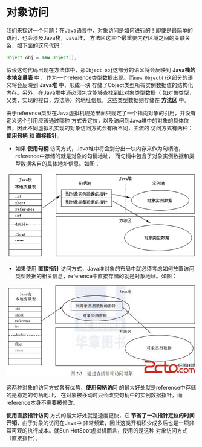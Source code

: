 对象访问
==================================================
我们来探讨一个问题：在Java语言中，对象访问是如何进行的！即使是最简单的访问，也会涉及Java栈，Java堆，
方法区这三个最重要内存区域之间的关联关系，如下面的这句代码：
```java
Object obj = new Object();
```
假设这句代码出现在方法体中，那`Object obj`这部分的语义将会反映到 **Java栈的本地变量表** 中，
作为一个reference类型数据出现。而`new Object()`这部分的语义将会反映到 **Java堆** 中，形成一块
存储了Object类型所有实例数据值的结构化内存。另外，在Java堆中还必须包含能够查找到此对象类型数据（
如对象类型，父类，实现的接口，方法等）的地址信息，这些类型数据则存储在 **方法区** 中。

由于reference类型在Java虚拟机规范里面只规定了一个指向对象的引用，并没有定义这个引用应该通过哪种
方式去定位，以及访问到Java堆中的对象的具体位置，因此不同虚拟机实现的对象访问方式会有所不同，主流的
访问方式有两种：**使用句柄** 和 **直接指针**。
+ 如果 **使用句柄** 访问方式，Java堆中将会划分出一块内存来作为句柄池，reference中存储的就是对象的句柄地址，
而句柄中包含了对象实例数据和类型数据各自的具体地址信息。如图：

 ![通过句柄访问对象](img/通过句柄访问对象.png)

+ 如果使用 **直接指针** 访问方式，Java堆对象的布局中就必须考虑如何放置访问类型数据的相关信息，reference中直接存储的就是对象地址。如图：

 ![通过直接指针访问对象](img/通过直接指针访问对象.jpg)

这两种对象的访问方式各有优势，**使用句柄访问** 的最大好处就是reference中存储的是稳定的句柄地址，
在对象被移动时只会改变句柄中的实例数据指针，而reference本身不需要被修改。

**使用直接指针访问** 方式的最大好处就是速度更快，它 **节省了一次指针定位的时间开销**，由于对象的访问在Java中
非常频繁，因此这类开销积少成多后也是一项非常可观的执行成本。就Sun HotSpot虚拟机而言，使用的是这种
对象访问方式（直接指针）。
